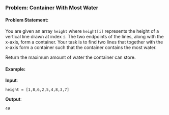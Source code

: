 ### Problem: Container With Most Water

#### Problem Statement:
You are given an array `height` where `height[i]` represents the height of a vertical line drawn at index `i`. The two endpoints of the lines, along with the x-axis, form a container. Your task is to find two lines that together with the x-axis form a container such that the container contains the most water.

Return the maximum amount of water the container can store.

#### Example:
**Input**:
```plaintext
height = [1,8,6,2,5,4,8,3,7]
```
**Output**:
```plaintext
49
```